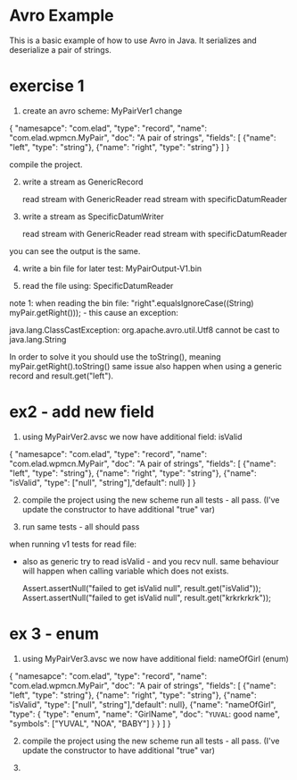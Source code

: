 Avro Example
============
This is a basic example of how to use Avro in Java. It serializes and deserialize a pair
 of strings.

exercise 1
==========
1. create an avro scheme: MyPairVer1
   change 

{
    "namesapce": "com.elad",
    "type": "record",
    "name": "com.elad.wpmcn.MyPair",
    "doc": "A pair of strings",
    "fields": [
        {"name": "left", "type": "string"},
        {"name": "right", "type": "string"}
    ]
}

compile the project.


2. write a stream as GenericRecord
  
   read stream with GenericReader
   read stream with specificDatumReader
      
3. write a stream as SpecificDatumWriter
     
   read stream with GenericReader
   read stream with specificDatumReader

you can see the output is the same.

4. write a bin file for later test: MyPairOutput-V1.bin

5. read the file using: SpecificDatumReader

note 1:
when reading the bin file:
        "right".equalsIgnoreCase((String) myPair.getRight())); - this cause an exception:

java.lang.ClassCastException: org.apache.avro.util.Utf8 cannot be cast to java.lang.String

In order to solve it you should use the toString(), meaning myPair.getRight().toString()
same issue also happen when using a generic record and result.get("left").

ex2 - add new field
===================
1. using MyPairVer2.avsc we now have additional field: isValid

{
    "namesapce": "com.elad",
    "type": "record",
    "name": "com.elad.wpmcn.MyPair",
    "doc": "A pair of strings",
    "fields": [
        {"name": "left", "type": "string"},
        {"name": "right", "type": "string"},
        {"name": "isValid", "type": ["null", "string"],"default": null}
    ]
}

2. compile the project using the new scheme
run all tests - all pass.
(I've update the constructor to have additional "true" var)

3. run same tests - all should pass

when running v1 tests for read file:
 - also as generic try to read isValid - and you recv null.
   same behaviour will happen when calling variable which does not exists.
   
   Assert.assertNull("failed to get isValid null", result.get("isValid"));
   Assert.assertNull("failed to get isValid null", result.get("krkrkrkrk"));


ex 3 - enum
===========

1. using MyPairVer3.avsc we now have additional field: nameOfGirl (enum) 
  
  {
      "namesapce": "com.elad",
      "type": "record",
      "name": "com.elad.wpmcn.MyPair",
      "doc": "A pair of strings",
      "fields": [
          {"name": "left", "type": "string"},
          {"name": "right", "type": "string"},
          {"name": "isValid", "type": ["null", "string"],"default": null},
          {"name": "nameOfGirl", "type": {
                          "type": "enum",
                          "name": "GirlName",
                          "doc": "`YUVAL`: good name",
                          "symbols": ["YUVAL", "NOA", "BABY"]
                        }
          }
      ]
  }
  
  2. compile the project using the new scheme
  run all tests - all pass.
  (I've update the constructor to have additional "true" var)

  3.  